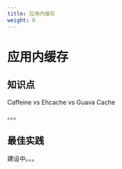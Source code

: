 ```yaml
---
title: 应用内缓存
weight: 6
---
```


# 应用内缓存

## 知识点

Caffeine vs Ehcache vs Guava Cache

。。。


## 最佳实践

建设中。。。